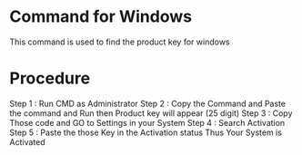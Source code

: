 # Command for Windows
 This command is used to find the product key for windows 
 # Procedure
  Step 1 : Run CMD as Administrator 
  Step 2 : Copy the  Command and Paste the command and Run then Product key will appear (25 digit)
  Step 3 : Copy Those code and GO to Settings in your System 
  Step 4 : Search Activation 
  Step 5 :  Paste the those Key in the Activation status Thus Your System is Activated
